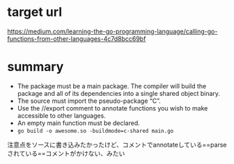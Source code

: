 # target url
https://medium.com/learning-the-go-programming-language/calling-go-functions-from-other-languages-4c7d8bcc69bf

# summary
* The package must be a main package. The compiler will build the package and all of its dependencies into a single shared object binary.
* The source must import the pseudo-package “C”.
* Use the //export comment to annotate functions you wish to make accessible to other languages.
* An empty main function must be declared.
* `go build -o awesome.so -buildmode=c-shared main.go`

注意点をソースに書き込みたかったけど、コメントでannotateしている==parseされている==コメントがかけない、みたい
